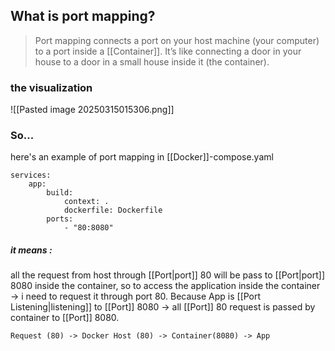 ## What is port mapping?
> Port mapping connects a port on your host machine (your computer) to a port inside a [[Container]]. It’s like connecting a door in your house to a door in a small house inside it (the container).

### the visualization
![[Pasted image 20250315015306.png]]
### So...
here's an example of port mapping in [[Docker]]-compose.yaml
```
services:
	app:
		build:
			context: .
			dockerfile: Dockerfile
		ports:
			- "80:8080"
```
##### it means :
all the request from host through [[Port|port]] 80 will be pass to [[Port|port]] 8080 inside the container, so to access the application inside the container -> i need to request it through port 80.
Because App is [[Port Listening|listening]] to [[Port]]  8080 ->  all [[Port]] 80 request is passed by container to [[Port]] 8080.  

	Request (80) -> Docker Host (80) -> Container(8080) -> App
